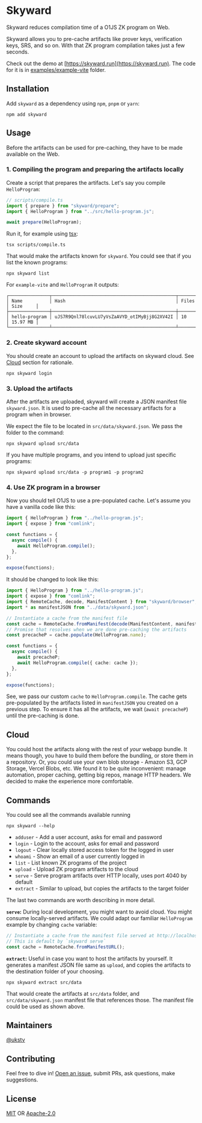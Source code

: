 # Skyward

Skyward reduces compilation time of a O1JS ZK program on Web.

Skyward allows you to pre-cache artifacts like prover keys, verification keys, SRS, and so on.
With that ZK program compilation takes just a few seconds.

Check out the demo at [https://skyward.run](https://skyward.run). The code for it is in [examples/example-vite](./examples/example-vite) folder.

## Installation

Add `skyward` as a dependency using `npm`, `pnpm` or `yarn`:

```shell
npm add skyward
```

## Usage

Before the artifacts can be used for pre-caching, they have to be made available on the Web.

### 1. Compiling the program and preparing the artifacts locally

Create a script that prepares the artifacts. Let's say you compile `HelloProgram`:

```typescript
// scripts/compile.ts
import { prepare } from "skyward/prepare";
import { HelloProgram } from "../src/hello-program.js";

await prepare(HelloProgram);
```

Run it, for example using [tsx](https://www.npmjs.com/package/tsx):

```shell
tsx scripts/compile.ts
```

That would make the artifacts known for `skyward`. You could see that if you list the known programs:

```shell
npx skyward list
```

For `example-vite` and `HelloProgram` it outputs:

```shell
┌───────────────┬──────────────────────────────────────────────┬───────┬──────────┐
│ Name          │ Hash                                         │ Files │ Size     │
├───────────────┼──────────────────────────────────────────────┼───────┼──────────┤
│ hello-program │ uJS7R9Qnl78lcuvLU7yVsZaAVYD_otIMyBjj8G2XV42I │ 10    │ 15.97 MB │
└───────────────┴──────────────────────────────────────────────┴───────┴──────────┘
```

### 2. Create skyward account

You should create an account to upload the artifacts on skyward cloud. See [Cloud](#cloud) section for rationale.

```shell
npx skyward login
```

### 3. Upload the artifacts

After the artifacts are uploaded, skyward will create a JSON manifest file `skyward.json`.
It is used to pre-cache all the necessary artifacts for a program when in browser.

We expect the file to be located in `src/data/skyward.json`. We pass the folder to the command:

```shell
npx skyward upload src/data
```

If you have multiple programs, and you intend to upload just specific programs:

```shell
npx skyward upload src/data -p program1 -p program2
```

### 4. Use ZK program in a browser

Now you should tell O1JS to use a pre-populated cache. Let's assume you have a vanilla code like this:

```typescript
import { HelloProgram } from "../hello-program.js";
import { expose } from "comlink";

const functions = {
  async compile() {
    await HelloProgram.compile();
  },
};

expose(functions);
```

It should be changed to look like this:

```typescript
import { HelloProgram } from "../hello-program.js";
import { expose } from "comlink";
import { RemoteCache, decode, ManifestContent } from "skyward/browser";
import * as manifestJSON from "../data/skyward.json";

// Instantiate a cache from the manifest file
const cache = RemoteCache.fromManifest(decode(ManifestContent, manifestJSON));
// Promise that resolves when we are done pre-caching the artifacts
const precacheP = cache.populate(HelloProgram.name);

const functions = {
  async compile() {
    await precacheP;
    await HelloProgram.compile({ cache: cache });
  },
};

expose(functions);
```

See, we pass our custom `cache` to `HelloProgram.compile`.
The cache gets pre-populated by the artifacts listed in `manifestJSON` you created on a previous step.
To ensure it has all the artifacts, we wait (`await precacheP`) until the pre-caching is done.

## Cloud

You could host the artifacts along with the rest of _your_ webapp bundle.
It means though, you have to build them before the bundling, or store them in a repository. Or, you could use your own blob storage - Amazon S3, GCP Storage, Vercel Blobs, etc.
We found it to be quite inconvenient: manage automation, proper caching, getting big repos, manage HTTP headers.
We decided to make the experience more comfortable.

## Commands

You could see all the commands available running

```shell
npx skyward --help
```

- `adduser` - Add a user account, asks for email and password
- `login` - Login to the account, asks for email and password
- `logout` - Clear locally stored access token for the logged in user
- `whoami` - Show an email of a user currently logged in
- `list` - List known ZK programs of the project
- `upload` - Upload ZK program artifacts to the cloud
- `serve` - Serve program artifacts over HTTP locally, uses port 4040 by default
- `extract` - Similar to upload, but copies the artifacts to the target folder

The last two commands are worth describing in more detail.

**`serve`:** During local development, you might want to avoid cloud. You might consume locally-served artifacts.
We could adapt our familiar `HelloProgram` example by changing `cache` variable:

```typescript
// Instantiate a cache from the manifest file served at http://localhost:4040/skyward.json
// This is default by `skyward serve`
const cache = RemoteCache.fromManifestURL();
```

**`extract`:** Useful in case you want to host the artifacts by yourself. It generates a manifest JSON file same as `upload`,
and copies the artifacts to the destination folder of your choosing.

```shell
npx skyward extract src/data
```

That would create the artifacts at `src/data` folder, and `src/data/skyward.json` manifest file that references those.
The manifest file could be used as shown above.

## Maintainers

[@ukstv](https://github.com/ukstv)

## Contributing

Feel free to dive in! [Open an issue](https://github.com/ukstv/skyward/issues/new), submit PRs, ask questions, make suggestions.

## License

[MIT](https://opensource.org/license/MIT) OR [Apache-2.0](https://opensource.org/license/apache-2-0)
